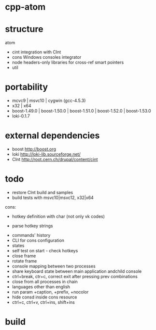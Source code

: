 cpp-atom
========

structure
========
atom
* cint   integration with CInt
* cons   Windows consoles integrator
* node   headers-only libraries for cross-ref smart pointers
* util
    
portability
========
* mcvc9 | msvc10 | cygwin (gcc-4.5.3)
* x32 | x64
* boost-1.49.0 | boost-1.50.0 | boost-1.51.0 | boost-1.52.0 | boost-1.53.0
* loki-0.1.7 

external dependencies
========
* boost 	http://boost.org
* loki		http://loki-lib.sourceforge.net/
* CInt		http://root.cern.ch/drupal/content/cint

todo
========
- restore CInt build and samples
- build tests with msvc10|msvc12, x32|x64

cons:
- hotkey definition with char (not only vk codes)
+ parse hotkey strings
- commands' history
- CLI for cons configuration
- states
- self test on start - check hotkeys
- close frame
- rotate frame
- console mapping between two processes
- share keyboard state between main application andchild console
- ctrl+break, ctr+c, correct exit after pressing prev combinations
- close from all processes in chain
- languages other than english
- run param +caption, +prefix, +nocolor
- hide consd inside cons resource
- ctrl+c, ctrl+v, ctrl+ins, shift+ins


build
========
